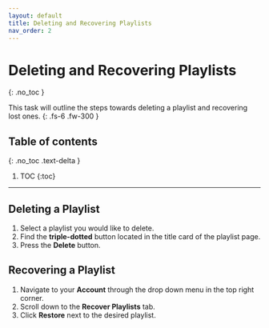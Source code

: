 ```yaml
---
layout: default
title: Deleting and Recovering Playlists
nav_order: 2
---
```


# Deleting and Recovering Playlists
{: .no_toc }


This task will outline the steps towards deleting a playlist and recovering lost ones.
{: .fs-6 .fw-300 }

## Table of contents
{: .no_toc .text-delta }

1. TOC
{:toc}

---


<!--View this site's [_config.yml](https://github.com/pmarsceill/just-the-docs/tree/master/_config.yml) file as an example.-->

## Deleting a Playlist

1. Select a playlist you would like to delete.
2. Find the **triple-dotted** button located in the title card of the playlist page.
3. Press the **Delete** button.

## Recovering a Playlist

1. Navigate to your **Account** through the drop down menu in the top right corner.
2. Scroll down to the **Recover Playlists** tab.
3. Click **Restore** next to the desired playlist.



<!--
## Aux links

```yaml
# Aux links for the upper right navigation
aux_links:
  "Just the Docs on GitHub":
    - "//github.com/pmarsceill/just-the-docs"
```
-->
<!--
## Heading anchor links

```yaml
# Heading anchor links appear on hover over h1-h6 tags in page content
# allowing users to deep link to a particular heading on a page.
#
# Supports true (default) or false/nil
heading_anchors: true
```
-->
<!--
## Footer content

```yaml
# Footer content appears at the bottom of every page's main content
footer_content: "Copyright &copy; 2017-2019 Patrick Marsceill. Distributed by an <a href=\"https://github.com/pmarsceill/just-the-docs/tree/master/LICENSE.txt\">MIT license.</a>"
```
-->
<!--
## Color scheme

```yaml
# Color scheme currently only supports "dark" or nil (default)
color_scheme: "dark"
```
<button class="btn js-toggle-dark-mode">Preview dark color scheme</button>

<script type="text/javascript" src="{{ "/assets/js/dark-mode-preview.js" | absolute_url }}"></script>

See [Customization]({{ site.baseurl }}{% link docs/customization.md %}) for more information.
-->
<!--
## Google Analytics

```yaml
# Google Analytics Tracking (optional)
# e.g, UA-1234567-89
ga_tracking: UA-5555555-55
```
-->
